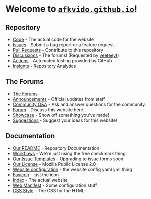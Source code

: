 # Welcome to [`afkvido.github.io`](https://afkvido.github.io)!

## Repository
* [Code](https://github.com/afkvido/afkvido.github.io) - The actual code for the website
* [Issues](https://github.com/afkvido/afkvido.github.io/issues) - Submit a bug report or a feature request.
* [Pull Requests](https://github.com/afkvido/afkvido.github.io/pulls) - Contribute to this repository
* [Discussions](https://github.com/afkvido/afkvido.github.io/discussions) - The forums! (Requested by [yeeteeyt](https://github.com/yeeteeyt))
* [Actions](https://github.com/afkvido/afkvido.github.io/actions) - Automated testing provided by GitHub
* [Insignts](https://github.com/afkvido/afkvido.github.io/pulse) - Repository Analytics

## The Forums
* [The Forums](https://github.com/afkvido/afkvido.github.io/discussions)
* [Announcements](https://github.com/afkvido/afkvido.github.io/discussions/categories/announcements) - Official updates from staff
* [Community Q&A](https://github.com/afkvido/afkvido.github.io/discussions/categories/community-q-a) - Ask and answer questions for the community.
* [Forum](https://github.com/afkvido/afkvido.github.io/discussions/categories/forum) - Discuss this website here.
* [Showcase](https://github.com/afkvido/afkvido.github.io/discussions/categories/showcase) - Show off something you've made!
* [Suggestions](https://github.com/afkvido/afkvido.github.io/discussions/categories/suggestions) - Suggest your ideas for this website!

## Documentation
* [Our README](https://github.com/afkvido/afkvido.github.io/blob/gh-pages/README.md) - Repository Documentation
* [Workflows](https://github.com/afkvido/afkvido.github.io/tree/gh-pages/.github/workflows) - We're just using the free checkmark thing.
* [Our Issue Templates](https://github.com/afkvido/afkvido.github.io/tree/gh-pages/.github/ISSUE_TEMPLATE) - Upgrading to issue forms soon.
* [Our License](https://github.com/afkvido/afkvido.github.io/blob/gh-pages/LICENSE.txt) - Mozilla Public License 2.0
* [Website configuration](https://github.com/afkvido/afkvido.github.io/blob/gh-pages/_config.yml) - the website config yaml yml thing
* [Favicon](https://github.com/afkvido/afkvido.github.io/blob/gh-pages/favicon.png) - just the icon
* [Index](https://github.com/afkvido/afkvido.github.io/blob/gh-pages/index.html) - The actual website
* [Web Manifest](https://github.com/afkvido/afkvido.github.io/blob/gh-pages/site.webmanifest) - Some configuration stuff
* [CSS Style](https://github.com/afkvido/afkvido.github.io/blob/gh-pages/style.css) - The CSS for the HTML
